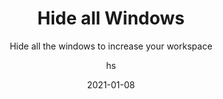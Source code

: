 ---
date: 2021-01-08
title: Hide all Windows
technologies: [java, kotlin]
topics: [interface]
author: hs
subtitle: Hide all the windows to increase your workspace 
thumbnail: ./thumbnail.png
cardThumbnail: ./card.png
shortVideo:
  poster: ./tip.png
  url: https://youtu.be/Mg3ZaKFv6H8
seealso:
  - title: (video) Navigation in IntelliJ IDEA
    href: https://www.youtube.com/watch?v=1UHsJyCq1SU
  - title: (video) Editor Tips and Tricks in IntelliJ IDEA
    href: https://www.youtube.com/watch?v=JEpeHNsWIMk
  - title: (documentation) IntelliJ IDEA Help - Editor Basics
    href: https://www.jetbrains.com/help/idea/using-code-editor.html
leadin: |
  Press **⇧⌘F12** (macOS), or **Ctrl+Shift+F12** (Windows/Linux), to hide all the windows so that you can focus on your code window. 
   
  The same shortcut will bring your interface back to how it was before.

---